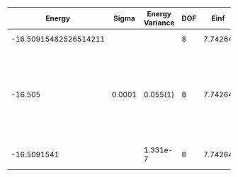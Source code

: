 | Energy                | Sigma  | Energy Variance | DOF | Einf    | Method                                                       | Reference |
|-----------------------|--------|-----------------|-----|---------|--------------------------------------------------------------|-----------|
| -16.50915482526514211 |        |                 | 8   | 7.74264 | Exact diagonalization                                        | [code](https://github.com/varbench/methods/blob/main/scripts/Hubbard/square_16_P_4_7.74264/ed_lattice_symmetries.sh) |
| -16.505               | 0.0001 | 0.055(1)        | 8   | 7.74264 | VMC Hidden Fermion Determinant State Ansatz (N_hidden = 8. Single hidden layer fully connected net with alpha = 32) | [paper](https://www.pnas.org/doi/full/10.1073/pnas.2122059119)  |
| -16.5091541           |        | 1.331e-7        | 8   | 7.74264 | DMRG (MaxBondDim ~3200)                                      | [code](https://github.com/varbench/methods/blob/main/programs/dmrg_itensors_hubbard/Hubbard/square_16_P_4_7.74264.jl) |
